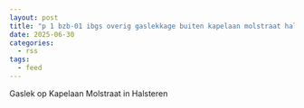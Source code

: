 ```yaml
---
layout: post
title: "p 1 bzb-01 ibgs overig gaslekkage buiten kapelaan molstraat halsteren 201532 201092"
date: 2025-06-30
categories: 
  - rss
tags: 
  - feed
---
```


Gaslek op Kapelaan Molstraat in Halsteren
